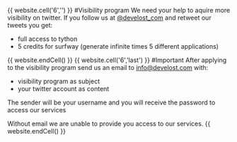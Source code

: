 {{ website.cell('6','') }}
#Visibility program
We need your help to aquire more visibility on twitter.
If you follow us at [@develost_com](https://twitter.com/develost_com) and retweet our tweets you get:

- full access to tython
- 5 credits for surfway (generate infinite times 5 different applications)

{{ website.endCell() }}
{{ website.cell('6','last') }}
#Important
After applying to the visibility program
send us an email to [info@develost.com](mailto:info@develost.com) with:

- visibility program as subject
- your twitter account as content
 
The sender will be your username and you will receive the password to access our services

Without email we are unable to provide you access to our services.
{{ website.endCell() }}